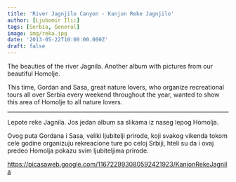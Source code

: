 ```yaml
---
title: 'River Jagnjilo Canyon - Kanjon Reke Jagnjilo'
author: [Ljubomir Ilic]
tags: [Serbia, General]
image: img/reka.jpg
date: '2013-05-22T10:00:00.000Z'
draft: false
---
```


The beauties of the river Jagnila. Another album with pictures from our beautiful Homolje.

This time, Gordan and Sasa, great nature lovers, who organize recreational tours all over Serbia every weekend throughout the year, wanted to show this area of Homolje to all nature lovers.

--------

Lepote reke Jagnila. Jos jedan album sa slikama iz naseg lepog Homolja.

Ovog puta Gordana i Sasa, veliki ljubitelji prirode, koji svakog vikenda tokom cele godine organizuju rekreacione ture po celoj Srbiji, hteli su da i ovaj predeo Homolja pokazu svim ljubiteljima prirode.

https://picasaweb.google.com/116722993080592421923/KanjonRekeJagnila
